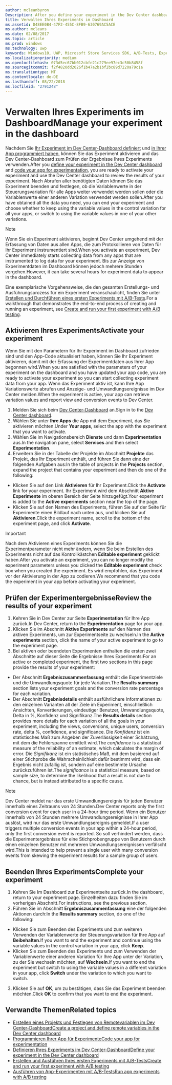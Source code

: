 ```yaml
---
author: mcleanbyron
Description: After you define your experiment in the Dev Center dashboard and code your experiment in your app, you are ready to active your experiment and use the Dev Center dashboard to review the results of your experiment.
title: Verwalten Ihres Experiments im Dashboard
ms.assetid: D48EE0B4-47F2-455C-8FB9-630769AC5ACE
ms.author: mcleans
ms.date: 02/08/2017
ms.topic: article
ms.prod: windows
ms.technology: uwp
keywords: Windows10, UWP, Microsoft Store Services SDK, A/B-Tests, Experimente
ms.localizationpriority: medium
ms.openlocfilehash: 073d5ec67bb012cbfe21c279ee97ec3c50b8458f
ms.sourcegitcommit: f2f4820dd2026f1b47a2b1bf2bc89d7220a79c1a
ms.translationtype: MT
ms.contentlocale: de-DE
ms.lasthandoff: 08/22/2018
ms.locfileid: "2791248"
---
```

# <a name="manage-your-experiment-in-the-dashboard"></a><span data-ttu-id="e4cb9-103">Verwalten Ihres Experiments im Dashboard</span><span class="sxs-lookup"><span data-stu-id="e4cb9-103">Manage your experiment in the dashboard</span></span>

<span data-ttu-id="e4cb9-104">Nachdem Sie [Ihr Experiment im Dev Center-Dashboard definiert](define-your-experiment-in-the-dev-center-dashboard.md) und [in Ihrer App programmiert haben](code-your-experiment-in-your-app.md), können Sie das Experiment aktivieren und das Dev Center-Dashboard zum Prüfen der Ergebnisse Ihres Experiments verwenden.</span><span class="sxs-lookup"><span data-stu-id="e4cb9-104">After you [define your experiment in the Dev Center dashboard](define-your-experiment-in-the-dev-center-dashboard.md) and [code your app for experimentation](code-your-experiment-in-your-app.md), you are ready to activate your experiment and use the Dev Center dashboard to review the results of your experiment.</span></span> <span data-ttu-id="e4cb9-105">Nach Abrufen aller benötigten Daten können Sie das Experiment beenden und festlegen, ob die Variablenwerte in der Steuerungsvariation für alle Apps weiter verwendet werden sollen oder die Variablenwerte einer anderen Variation verwendet werden sollen.</span><span class="sxs-lookup"><span data-stu-id="e4cb9-105">After you have obtained all the data you need, you can end your experiment and choose whether to keep using the variable values in the control variation for all your apps, or switch to using the variable values in one of your other variations.</span></span>

> [!NOTE]
> <span data-ttu-id="e4cb9-106">Wenn Sie ein Experiment aktivieren, beginnt Dev Center umgehend mit der Erfassung von Daten aus allen Apps, die zum Protokollieren von Daten für Ihr Experiment instrumentiert sind.</span><span class="sxs-lookup"><span data-stu-id="e4cb9-106">When you activate an experiment, Dev Center immediately starts collecting data from any apps that are instrumented to log data for your experiment.</span></span> <span data-ttu-id="e4cb9-107">Bis zur Anzeige von Experimentdaten im Dashboard können jedoch mehrere Stunden vergehen.</span><span class="sxs-lookup"><span data-stu-id="e4cb9-107">However, it can take several hours for experiment data to appear in the dashboard.</span></span>

<span data-ttu-id="e4cb9-108">Eine exemplarische Vorgehensweise, die den gesamten Erstellungs- und Ausführungsprozess für ein Experiment veranschaulicht, finden Sie unter [Erstellen und Durchführen eines ersten Experiments mit A/B-Tests](create-and-run-your-first-experiment-with-a-b-testing.md).</span><span class="sxs-lookup"><span data-stu-id="e4cb9-108">For a walkthrough that demonstrates the end-to-end process of creating and running an experiment, see [Create and run your first experiment with A/B testing](create-and-run-your-first-experiment-with-a-b-testing.md).</span></span>

## <a name="activate-your-experiment"></a><span data-ttu-id="e4cb9-109">Aktivieren Ihres Experiments</span><span class="sxs-lookup"><span data-stu-id="e4cb9-109">Activate your experiment</span></span>

<span data-ttu-id="e4cb9-110">Wenn Sie mit den Parametern für Ihr Experiment im Dashboard zufrieden sind und den App-Code aktualisiert haben, können Sie Ihr Experiment aktivieren, damit mit der Erfassung der Experimentdaten aus Ihrer App begonnen wird.</span><span class="sxs-lookup"><span data-stu-id="e4cb9-110">When you are satisfied with the parameters of your experiment on the dashboard and you have updated your app code, you are ready to activate your experiment so you can start collecting experiment data from your app.</span></span> <span data-ttu-id="e4cb9-111">Wenn das Experiment aktiv ist, kann Ihre App Variationswerte abrufen und Anzeige- und Umwandlungsereignisse im Dev Center melden.</span><span class="sxs-lookup"><span data-stu-id="e4cb9-111">When the experiment is active, your app can retrieve variation values and report view and conversion events to Dev Center.</span></span>

1. <span data-ttu-id="e4cb9-112">Melden Sie sich beim [Dev Center-Dashboard](https://dev.windows.com/overview) an.</span><span class="sxs-lookup"><span data-stu-id="e4cb9-112">Sign in to the [Dev Center dashboard](https://dev.windows.com/overview).</span></span>
2. <span data-ttu-id="e4cb9-113">Wählen Sie unter **Ihre Apps** die App mit dem Experiment, das Sie aktivieren möchten.</span><span class="sxs-lookup"><span data-stu-id="e4cb9-113">Under **Your apps**, select the app with the experiment that you want to activate.</span></span>
3. <span data-ttu-id="e4cb9-114">Wählen Sie im Navigationsbereich **Dienste** und dann **Experimentation** aus.</span><span class="sxs-lookup"><span data-stu-id="e4cb9-114">In the navigation pane, select **Services** and then select **Experimentation**.</span></span>
4. <span data-ttu-id="e4cb9-115">Erweitern Sie in der Tabelle der Projekte im Abschnitt **Projekte** das Projekt, das Ihr Experiment enthält, und führen Sie dann eine der folgenden Aufgaben aus:</span><span class="sxs-lookup"><span data-stu-id="e4cb9-115">In the table of projects in the **Projects** section, expand the project that contains your experiment and then do one of the following:</span></span>
  * <span data-ttu-id="e4cb9-116">Klicken Sie auf den Link **Aktivieren** für Ihr Experiment.</span><span class="sxs-lookup"><span data-stu-id="e4cb9-116">Click the **Activate** link for your experiment.</span></span> <span data-ttu-id="e4cb9-117">Ihr Experiment wird dem Abschnitt **Aktive Experimente** im oberen Bereich der Seite hinzugefügt.</span><span class="sxs-lookup"><span data-stu-id="e4cb9-117">Your experiment is added to the **Active experiments** section near the top of the page.</span></span>
  * <span data-ttu-id="e4cb9-118">Klicken Sie auf den Namen des Experiments, führen Sie auf der Seite für Experimente einen Bildlauf nach unten aus, und klicken Sie auf **Aktivieren**.</span><span class="sxs-lookup"><span data-stu-id="e4cb9-118">Click the experiment name, scroll to the bottom of the experiment page, and click **Activate**.</span></span>

> [!IMPORTANT]
> <span data-ttu-id="e4cb9-119">Nach dem Aktivieren eines Experiments können Sie die Experimentparameter nicht mehr ändern, wenn Sie beim Erstellen des Experiments nicht auf das Kontrollkästchen **Editable experiment** geklickt haben.</span><span class="sxs-lookup"><span data-stu-id="e4cb9-119">After you activate an experiment, you can no longer modify the experiment parameters unless you clicked the **Editable experiment** check box when you created the experiment.</span></span> <span data-ttu-id="e4cb9-120">Es wird empfohlen, das Experiment vor der Aktivierung in der App zu codieren.</span><span class="sxs-lookup"><span data-stu-id="e4cb9-120">We recommend that you code the experiment in your app before activating your experiment.</span></span>

## <a name="review-the-results-of-your-experiment"></a><span data-ttu-id="e4cb9-121">Prüfen der Experimentergebnisse</span><span class="sxs-lookup"><span data-stu-id="e4cb9-121">Review the results of your experiment</span></span>

1. <span data-ttu-id="e4cb9-122">Kehren Sie in Dev Center zur Seite **Experimentation** für Ihre App zurück.</span><span class="sxs-lookup"><span data-stu-id="e4cb9-122">In Dev Center, return to the **Experimentation** page for your app.</span></span>
2. <span data-ttu-id="e4cb9-123">Klicken Sie im Abschnitt **Aktive Experimente** auf den Namen des aktiven Experiments, um zur Experimentseite zu wechseln.</span><span class="sxs-lookup"><span data-stu-id="e4cb9-123">In the **Active experiments** section, click the name of your active experiment to go to the experiment page.</span></span>
3. <span data-ttu-id="e4cb9-124">Bei aktiven oder beendeten Experimenten enthalten die ersten zwei Abschnitte auf dieser Seite die Ergebnisse Ihres Experiments:</span><span class="sxs-lookup"><span data-stu-id="e4cb9-124">For an active or completed experiment, the first two sections in this page provide the results of your experiment:</span></span>
  * <span data-ttu-id="e4cb9-125">Der Abschnitt **Ergebniszusammenfassung** enthält die Experimentziele und die Umwandlungsquote für jede Variation.</span><span class="sxs-lookup"><span data-stu-id="e4cb9-125">The **Results summary** section lists your experiment goals and the conversion rate percentage for each variation.</span></span>
  * <span data-ttu-id="e4cb9-126">Der Abschnitt **Ergebnisdetails** enthält ausführlichere Informationen zu den einzelnen Varianten all der Ziele im Experiment, einschließlich Ansichten, Konvertierungen, eindeutiger Benutzer, Umwandlungsquote, Delta in %, Konfidenz und Signifikanz.</span><span class="sxs-lookup"><span data-stu-id="e4cb9-126">The **Results details** section provides more details for each variation of all the goals in your experiment, including the views, conversions, unique users, conversion rate, delta %, confidence, and significance.</span></span> <span data-ttu-id="e4cb9-127">Die *Konfidenz* ist ein statistisches Maß zum Angeben der Zuverlässigkeit einer Schätzung, mit dem die Fehlerspanne ermittelt wird.</span><span class="sxs-lookup"><span data-stu-id="e4cb9-127">The *confidence* is a statistical measure of the reliability of an estimate, which calculates the margin of error.</span></span> <span data-ttu-id="e4cb9-128">Die *Signifikanz* ist ein statistisches Maß, mit dem basierend auf einer Stichprobe die Wahrscheinlichkeit dafür bestimmt wird, dass ein Ergebnis nicht zufällig ist, sondern auf eine bestimmte Ursache zurückzuführen ist.</span><span class="sxs-lookup"><span data-stu-id="e4cb9-128">The *significance* is a statistical measure, based on sample size, to determine the likelihood that a result is not due to chance, but is instead attributed to a specific cause.</span></span>

> [!NOTE]
> <span data-ttu-id="e4cb9-129">Dev Center meldet nur das erste Umwandlungsereignis für jeden Benutzer innerhalb eines Zeitraums von 24 Stunden.</span><span class="sxs-lookup"><span data-stu-id="e4cb9-129">Dev Center reports only the first conversion event for each user in a 24-hour time period.</span></span> <span data-ttu-id="e4cb9-130">Wenn ein Benutzer innerhalb von 24 Stunden mehrere Umwandlungsereignisse in Ihrer App auslöst, wird nur das erste Umwandlungsereignis gemeldet.</span><span class="sxs-lookup"><span data-stu-id="e4cb9-130">If a user triggers multiple conversion events in your app within a 24-hour period, only the first conversion event is reported.</span></span> <span data-ttu-id="e4cb9-131">So soll verhindert werden, dass die Experimentergebnisse für eine Stichprobengruppe von Benutzern durch einen einzelnen Benutzer mit mehreren Umwandlungsereignissen verfälscht wird.</span><span class="sxs-lookup"><span data-stu-id="e4cb9-131">This is intended to help prevent a single user with many conversion events from skewing the experiment results for a sample group of users.</span></span>


## <a name="complete-your-experiment"></a><span data-ttu-id="e4cb9-132">Beenden Ihres Experiments</span><span class="sxs-lookup"><span data-stu-id="e4cb9-132">Complete your experiment</span></span>

1. <span data-ttu-id="e4cb9-133">Kehren Sie Im Dashboard zur Experimentseite zurück.</span><span class="sxs-lookup"><span data-stu-id="e4cb9-133">In the dashboard, return to your experiment page.</span></span> <span data-ttu-id="e4cb9-134">Einzelheiten dazu finden Sie im vorherigen Abschnitt.</span><span class="sxs-lookup"><span data-stu-id="e4cb9-134">For instructions, see the previous section.</span></span>
2. <span data-ttu-id="e4cb9-135">Führen Sie im Abschnitt **Ergebniszusammenfassung** eine der folgenden Aktionen durch:</span><span class="sxs-lookup"><span data-stu-id="e4cb9-135">In the **Results summary** section, do one of the following:</span></span>
  * <span data-ttu-id="e4cb9-136">Klicken Sie zum Beenden des Experiments und zum weiteren Verwenden der Variablenwerte der Steuerungsvariation für Ihre App auf **Beibehalten**.</span><span class="sxs-lookup"><span data-stu-id="e4cb9-136">If you want to end the experiment and continue using the variable values in the control variation in your app, click **Keep**.</span></span>
  * <span data-ttu-id="e4cb9-137">Klicken Sie zum Beenden des Experiments und zum Verwenden der Variablenwerte einer anderen Variation für Ihre App unter der Variation, zu der Sie wechseln möchten, auf **Wechseln**.</span><span class="sxs-lookup"><span data-stu-id="e4cb9-137">If you want to end the experiment but switch to using the variable values in a different variation in your app, click **Switch** under the variation to which you want to switch.</span></span>
3. <span data-ttu-id="e4cb9-138">Klicken Sie auf **OK**, um zu bestätigen, dass Sie das Experiment beenden möchten.</span><span class="sxs-lookup"><span data-stu-id="e4cb9-138">Click **OK** to confirm that you want to end the experiment.</span></span>


## <a name="related-topics"></a><span data-ttu-id="e4cb9-139">Verwandte Themen</span><span class="sxs-lookup"><span data-stu-id="e4cb9-139">Related topics</span></span>

* [<span data-ttu-id="e4cb9-140">Erstellen eines Projekts und Festlegen von Remotevariablen im Dev Center-Dashboard</span><span class="sxs-lookup"><span data-stu-id="e4cb9-140">Create a project and define remote variables in the Dev Center dashboard</span></span>](create-a-project-and-define-remote-variables-in-the-dev-center-dashboard.md)
* [<span data-ttu-id="e4cb9-141">Programmieren Ihrer App für Experimente</span><span class="sxs-lookup"><span data-stu-id="e4cb9-141">Code your app for experimentation</span></span>](code-your-experiment-in-your-app.md)
* [<span data-ttu-id="e4cb9-142">Definieren Ihres Experiments im Dev Center-Dashboard</span><span class="sxs-lookup"><span data-stu-id="e4cb9-142">Define your experiment in the Dev Center dashboard</span></span>](define-your-experiment-in-the-dev-center-dashboard.md)
* [<span data-ttu-id="e4cb9-143">Erstellen und Ausführen Ihres ersten Experiments mit A/B-Tests</span><span class="sxs-lookup"><span data-stu-id="e4cb9-143">Create and run your first experiment with A/B testing</span></span>](create-and-run-your-first-experiment-with-a-b-testing.md)
* [<span data-ttu-id="e4cb9-144">Ausführen von App-Experimenten mit A/B-Tests</span><span class="sxs-lookup"><span data-stu-id="e4cb9-144">Run app experiments with A/B testing</span></span>](run-app-experiments-with-a-b-testing.md)
